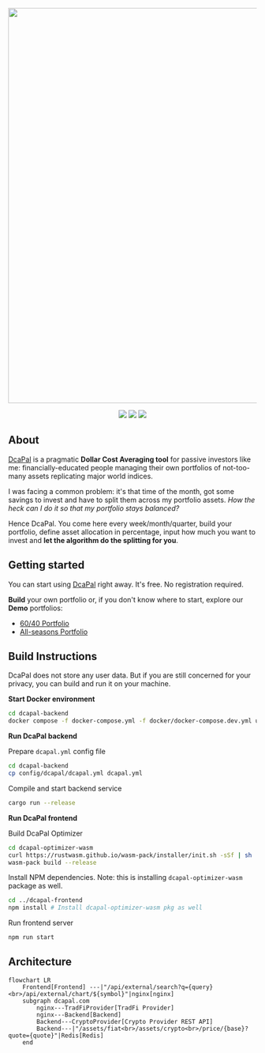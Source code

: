 <p align="center">
  <a href="https://dcapal.com"><img src="https://ik.imagekit.io/dcapal/dcapal-og-bg-white-focused.png" width="800" /></a>
</p>

<p align="center">
<a href="https://dcapal.com"><img src="https://img.shields.io/website?label=dcapal.com&url=https%3A%2F%2Fdcapal.com"/></a>
<a href="https://github.com/leonardoarcari/dcapal/actions/workflows/build-test.yml"><img src="https://img.shields.io/github/actions/workflow/status/leonardoarcari/dcapal/build-test.yml"/></a>
<a href="https://github.com/leonardoarcari/dcapal/blob/master/LICENSE"><img src="https://img.shields.io/github/license/leonardoarcari/dcapal"/></a>
</p>

## About

[DcaPal](https://dcapal.com) is a pragmatic **Dollar Cost Averaging tool** for passive investors like me: financially-educated people managing their own portfolios of not-too-many assets replicating major world indices.

I was facing a common problem: it's that time of the month, got some savings to invest and have to split them across my portfolio assets. *How the heck can I do it so that my portfolio stays balanced?*

Hence DcaPal. You come here every week/month/quarter, build your portfolio, define asset allocation in percentage, input how much you want to invest and **let the algorithm do the splitting for you**.

## Getting started

You can start using [DcaPal](https://dcapal.com) right away. It's free. No registration required.

**Build** your own portfolio or, if you don't know where to start, explore our **Demo** portfolios:

- [60/40 Portfolio](https://dcapal.com/demo/60-40)
- [All-seasons Portfolio](https://dcapal.com/demo/all-seasons)

## Build Instructions

DcaPal does not store any user data. But if you are still concerned for your privacy, you can build and run it on your machine.

**Start Docker environment**

```bash
cd dcapal-backend
docker compose -f docker-compose.yml -f docker/docker-compose.dev.yml up -d
```

**Run DcaPal backend**

Prepare `dcapal.yml` config file

```bash
cd dcapal-backend
cp config/dcapal/dcapal.yml dcapal.yml
```

Compile and start backend service

```bash
cargo run --release
```

**Run DcaPal frontend**

Build DcaPal Optimizer

```bash
cd dcapal-optimizer-wasm
curl https://rustwasm.github.io/wasm-pack/installer/init.sh -sSf | sh
wasm-pack build --release
```

Install NPM dependencies. Note: this is installing `dcapal-optimizer-wasm` package as well.

```bash
cd ../dcapal-frontend
npm install # Install dcapal-optimizer-wasm pkg as well
```

Run frontend server

```bash
npm run start
```
## Architecture

```mermaid
flowchart LR
    Frontend[Frontend] ---|"/api/external/search?q={query}<br>/api/external/chart/${symbol}"|nginx[nginx]
    subgraph dcapal.com
        nginx---TradFiProvider[TradFi Provider]
        nginx---Backend[Backend]
        Backend---CryptoProvider[Crypto Provider REST API]
        Backend---|"/assets/fiat<br>/assets/crypto<br>/price/{base}?quote={quote}"|Redis[Redis]
    end
```

